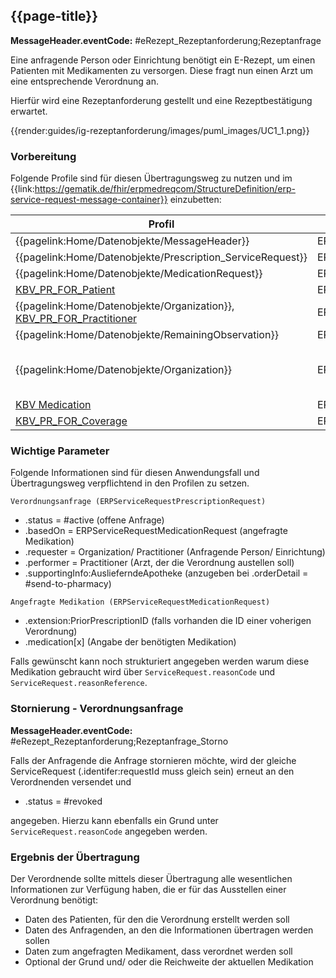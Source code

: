 ## {{page-title}}

**MessageHeader.eventCode:** #eRezept_Rezeptanforderung;Rezeptanfrage

Eine anfragende Person oder Einrichtung benötigt ein E-Rezept, um einen Patienten mit Medikamenten zu versorgen. Diese fragt nun einen Arzt um eine entsprechende Verordnung an.

Hierfür wird eine Rezeptanforderung gestellt und eine Rezeptbestätigung erwartet.

{{render:guides/ig-rezeptanforderung/images/puml_images/UC1_1.png}}

### Vorbereitung

Folgende Profile sind für diesen Übertragungsweg zu nutzen und im {{link:https://gematik.de/fhir/erpmedreqcom/StructureDefinition/erp-service-request-message-container}} einzubetten:

|Profil|Referenziert in|Optional|
|---|---|---|
|{{pagelink:Home/Datenobjekte/MessageHeader}}|ERPServiceRequestMessageContainer.entry||
|{{pagelink:Home/Datenobjekte/Prescription_ServiceRequest}}|ERPServiceRequestRequestHeader.focus||
|{{pagelink:Home/Datenobjekte/MedicationRequest}}|ERPServiceRequestPrescriptionRequest.basedOn||
|[KBV_PR_FOR_Patient](https://fhir.kbv.de/StructureDefinition/KBV_PR_FOR_Patient)|ERPServiceRequestPrescriptionRequest.subject||
|{{pagelink:Home/Datenobjekte/Organization}}, [KBV_PR_FOR_Practitioner](https://fhir.kbv.de/StructureDefinition/KBV_PR_FOR_Practitioner)|ERPServiceRequestPrescriptionRequest.performer||
|{{pagelink:Home/Datenobjekte/RemainingObservation}}|ERPServiceRequestPrescriptionRequest.reasonReference|x|
|{{pagelink:Home/Datenobjekte/Organization}}|ERPServiceRequestPrescriptionRequest.supportingInfo:AuslieferndeApotheke|x (Wenn ServiceRequest.orderDetail.code = #send-to-pharmacy, dann muss diese angegeben werden)|
|[KBV Medication](https://simplifier.net/erezept/~resources?text=medication&category=Profile&sortBy=RankScore_desc)|ERPServiceRequestMedicationRequest.medication[x]||
|[KBV_PR_FOR_Coverage](https://fhir.kbv.de/StructureDefinition/KBV_PR_FOR_Coverage)|ERPServiceRequestMedicationRequest.coverage|x|

### Wichtige Parameter

Folgende Informationen sind für diesen Anwendungsfall und Übertragungsweg verpflichtend in den Profilen zu setzen.

`Verordnungsanfrage (ERPServiceRequestPrescriptionRequest)`

* .status = #active (offene Anfrage)
* .basedOn = ERPServiceRequestMedicationRequest (angefragte Medikation)
* .requester = Organization/ Practitioner (Anfragende Person/ Einrichtung)
* .performer = Practitioner (Arzt, der die Verordnung austellen soll)
* .supportingInfo:AuslieferndeApotheke (anzugeben bei .orderDetail = #send-to-pharmacy)

`Angefragte Medikation (ERPServiceRequestMedicationRequest)`

* .extension:PriorPrescriptionID (falls vorhanden die ID einer voherigen Verordnung)
* .medication\[x] (Angabe der benötigten Medikation)

Falls gewünscht kann noch strukturiert angegeben werden warum diese Medikation gebraucht wird über `ServiceRequest.reasonCode` und `ServiceRequest.reasonReference`.

### Stornierung - Verordnungsanfrage

**MessageHeader.eventCode:** #eRezept_Rezeptanforderung;Rezeptanfrage_Storno

Falls der Anfragende die Anfrage stornieren möchte, wird der gleiche ServiceRequest (.identifer:requestId muss gleich sein) erneut an den Verordnenden versendet und

* .status = #revoked

angegeben. Hierzu kann ebenfalls ein Grund unter `ServiceRequest.reasonCode` angegeben werden.

### Ergebnis der Übertragung

Der Verordnende sollte mittels dieser Übertragung alle wesentlichen Informationen zur Verfügung haben, die er für das Ausstellen einer Verordnung benötigt:

* Daten des Patienten, für den die Verordnung erstellt werden soll
* Daten des Anfragenden, an den die Informationen übertragen werden sollen
* Daten zum angefragten Medikament, dass verordnet werden soll
* Optional der Grund und/ oder die Reichweite der aktuellen Medikation
